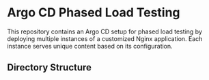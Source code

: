 # Argo CD Phased Load Testing

This repository contains an Argo CD setup for phased load testing by deploying multiple instances of a customized Nginx application. Each instance serves unique content based on its configuration.

## Directory Structure

```plaintext
